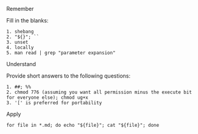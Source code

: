 Remember

Fill in the blanks:

	1. shebang
	2. "${}"; ``
	3. unset
	4. locally
	5. man read | grep "parameter expansion"

Understand

Provide short answers to the following questions:

	1. ##; %%
	2. chmod 776 (assuming you want all permission minus the execute bit for everyone else); chmod ug+x
	3. '[' is preferred for portability

Apply

	for file in *.md; do echo "${file}"; cat "${file}"; done
